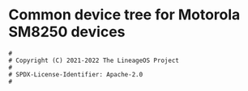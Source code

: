 # Common device tree for Motorola SM8250 devices

```
#
# Copyright (C) 2021-2022 The LineageOS Project
#
# SPDX-License-Identifier: Apache-2.0
#
```

